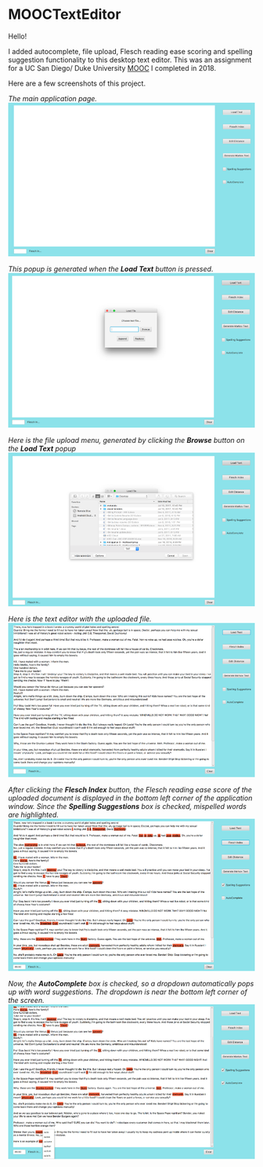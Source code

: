 # MOOCTextEditor
Hello!
 
I added autocomplete, file upload, Flesch reading ease scoring and spelling suggestion functionality to this desktop text editor. This was an assignment for a UC San Diego/ Duke University [MOOC](https://www.coursera.org/learn/data-structures-optimizing-performance#syllabus) I completed in 2018. 
 
Here are a few screenshots of this project.
 
 *The main application page.*
 ![GitHub Logo](/images/homepage.png)
 
 *This popup is generated when the **Load Text** button is pressed.*
 ![GitHub Logo](/images/popup-window.png)
 
 *Here is the file upload menu, generated by clicking the **Browse** button on the **Load Text** popup*
 ![GitHub Logo](/images/file-selector.png)
 
 *Here is the text editor with the uploaded file.*
 ![GitHub Logo](/images/loaded-file.png)
 
 *After clicking the **Flesch Index** button, the Flesch reading ease score of the uploaded document is displayed in the bottom left corner of the application window. Since the **Spelling Suggestions** box is checked, mispelled words are highlighted.*
 ![GitHub Logo](/images/flesch.png)
 
 *Now, the **AutoComplete** box is checked, so a dropdown automatically pops up with word suggestions. The dropdown is near the bottom left corner of the screen.*
 ![GitHub Logo](/images/autocomplete.png)
 
